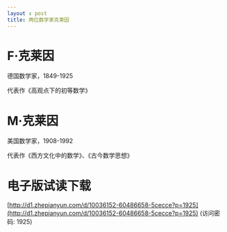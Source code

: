 ```yaml
---
layout : post
title: 两位数学家克莱因
---
```


# F·克莱因

德国数学家，1849-1925

代表作《高观点下的初等数学》

# M·克莱因

美国数学家，1908-1992

代表作《西方文化中的数学》、《古今数学思想》

# 电子版试读下载

[http://d1.zhepianyun.com/d/10036152-60486658-5cecce?p=1925](http://d1.zhepianyun.com/d/10036152-60486658-5cecce?p=1925) (访问密码: 1925)